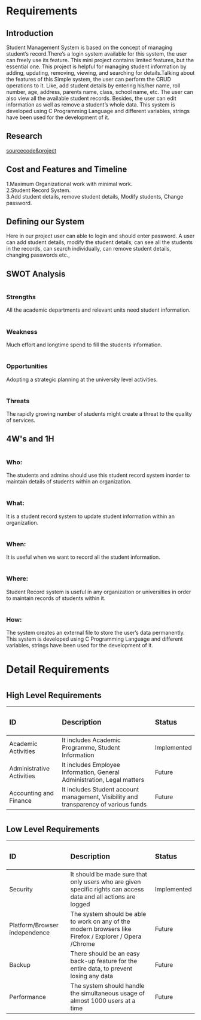 # <h1>Requirements
## <h2>Introduction
Student Management System is based on the concept of managing student’s record.There’s a login system available for this system, the user can freely use its feature.
This mini project contains limited features, but the essential one. This project is helpful for managing student information by adding, updating, removing, viewing, and searching for details.Talking about the features of this Simple system, the user can perform the CRUD operations to it. Like, add student details by entering his/her name, roll number, age, address, parents name, class, school name, etc. The user can also view all the available student records. Besides, the user can edit information as well as remove a student’s whole data. This system is developed using C Programming Language and different variables, strings have been used for the development of it.
## <h2>Research
[sourcecode&project](https://code-projects.org/student-record-system-in-c-programming-with-source-code/)
## <h2>Cost and Features and Timeline
  1.Maximum Organizational work with minimal work.<br/>
  2.Student Record System.<br/>
  3.Add student details, remove student details, Modify students, Change password.<br/>
## <h2>Defining our System
  Here in our project user can able to login and should enter password. A user can add student details, modify the student details, can see all the students in the records, can search individually, can remove student details, changing passwords etc.,
## <h2>SWOT Analysis
# <h3>Strengths   
  All the academic departments and relevant units need student information.
# <h3>Weakness
  Much effort and longtime spend to fill the students information. 
# <h3>Opportunities
  Adopting a strategic planning at the university level activities.
# <h3>Threats
  The rapidly growing number of students might create a threat to the quality of services.
## <h2>4W's and 1H
  # <h3>Who:
  The students and admins should use this student record system inorder to maintain details of students within an organization.
  # <h3>What:
  It is a student record system to update student information within an organization.
  # <h3>When:
  It is useful when we want to record all the student information.
  # <h3>Where:
  Student Record system is useful in any organization or universities in order to maintain records of students within it.
  # <h3>How:
  The system creates an external file to store the user’s data permanently. This system is developed using C Programming Language and different variables, strings have been used for the development of it.
## <h1>Detail Requirements
  # <h2>High Level Requirements
  |<h3>ID | <h3>Description |  <h3>Status  |
  |:------|:----------------|:-------------|
  | Academic Activities|It includes Academic Programme, Student Information|Implemented|
  | Administrative Activities|It includes Employee Information, General Administration, Legal matters|Future|
  | Accounting and Finance|It includes Student account management, Visibility and transparency of various funds|Future
 # <h2>Low Level Requirements
  |<h3>ID | <h3>Description |  <h3>Status  |
  |:------|:----------------|:-------------|
  |Security|It should be made sure that only users who are given specific rights can access data and all actions are logged|Implemented|
  |Platform/Browser independence|The system should be able to work on any of the modern browsers like Firefox / Explorer / Opera /Chrome|Future|
  |Backup|There should be an easy back-up feature for the entire data, to prevent losing any data|Future|
  |Performance|The system should handle the simultaneous usage of almost 1000 users at a time|Future|
   
